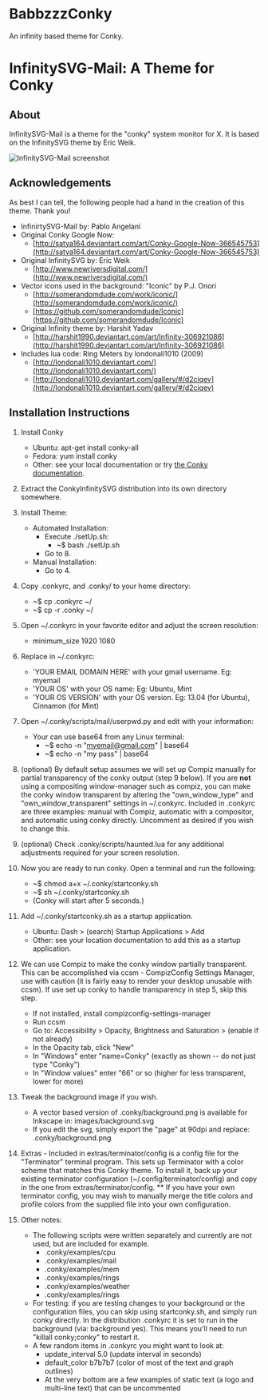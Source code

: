 BabbzzzConky
============

An infinity based theme for Conky.

# InfinitySVG-Mail: A Theme for Conky

## About

InfinitySVG-Mail is a theme for the "conky" system monitor for X. It is based on the InfinitySVG theme by Eric Weik.

![InfinitySVG-Mail screenshot](https://raw.github.com/Babbzzz/BabbzzzConky/master/images/Screenshot.png)


## Acknowledgements

As best I can tell, the following people had a hand in the creation of this theme.  Thank you!

- InfinirtySVG-Mail by: Pablo Angelani
- Original Conky Google Now:
	- [http://satya164.deviantart.com/art/Conky-Google-Now-366545753](http://satya164.deviantart.com/art/Conky-Google-Now-366545753)
- Original InfinitySVG by: Eric Weik
	- [http://www.newriversdigital.com/](http://www.newriversdigital.com/)
- Vector icons used in the background: "Iconic" by P.J. Onori
	- [http://somerandomdude.com/work/iconic/](http://somerandomdude.com/work/iconic/)
	- [https://github.com/somerandomdude/Iconic](https://github.com/somerandomdude/Iconic)
- Original Infinity theme by:	Harshit Yadav
	- [http://harshit1990.deviantart.com/art/Infinity-306921086](http://harshit1990.deviantart.com/art/Infinity-306921086)
- Includes lua code: Ring Meters by londonali1010 (2009)
	- [http://londonali1010.deviantart.com/](http://londonali1010.deviantart.com/)
	- [http://londonali1010.deviantart.com/gallery/#/d2ciqev](http://londonali1010.deviantart.com/gallery/#/d2ciqev)

## Installation Instructions

1. Install Conky
	- Ubuntu: apt-get install conky-all
	- Fedora: yum install conky
	- Other: see your local documentation or try [the Conky documentation](http://conky.sourceforge.net/documentation.html).
2. Extract the ConkyInfinitySVG distribution into its own directory somewhere.
	
3. Install Theme:
	- Automated Installation:
		- Execute ./setUp.sh: 
			- ~$ bash ./setUp.sh
		- Go to 8. 
	- Manual Installation:
		- Go to 4.
	
4. Copy .conkyrc, and .conky/ to your home directory:
	- ~$ cp .conkyrc ~/
	- ~$ cp -r .conky ~/

5. Open ~/.conkyrc in your favorite editor and adjust the screen resolution:
	- minimum_size 1920 1080

6. Replace in ~/.conkyrc:
	- 'YOUR EMAIL DOMAIN HERE' with your gmail username. Eg: myemail
	- 'YOUR OS' with your OS name: Eg: Ubuntu, Mint
	- 'YOUR OS VERSION' with your OS version. Eg: 13.04 (for Ubuntu), Cinnamon (for Mint)

7. Open ~/.conky/scripts/mail/userpwd.py and edit with your information:
	- Your can use base64 from any Linux terminal:
		- ~$ echo -n "myemail@gmail.com" | base64
		- ~$ echo -n "my pass" | base64

8. (optional) By default setup assumes we will set up Compiz manually for partial transparency of the conky output (step 9 below). If you are **not** using a compositing window-manager such as compiz, you can make the conky window transparent by altering the "own_window_type" and "own_window_transparent" settings in ~/.conkyrc.  Included in .conkyrc are three examples: manual with Compiz, automatic with a compositor, and automatic using conky directly.  Uncomment as desired if you wish to change this.

9. (optional) Check .conky/scripts/haunted.lua for any additional adjustments required for your screen resolution.

10. Now you are ready to run conky.  Open a terminal and run the following:
	- ~$ chmod a+x ~/.conky/startconky.sh
	- ~$ sh ~/.conky/startconky.sh
	- (Conky will start after 5 seconds.)

11. Add ~/.conky/startconky.sh as a startup application.
	- Ubuntu: Dash > (search) Startup Applications > Add
	- Other: see your location documentation to add this as a startup application.

12. We can use Compiz to make the conky window partially transparent.  This can be accomplished via ccsm - CompizConfig Settings Manager, use with caution (it is fairly easy to render your desktop unusable with ccsm).  If use set up conky to handle transparency in step 5, skip this step.
	- If not installed, install compizconfig-settings-manager 
	- Run ccsm
	- Go to: Accessibility > Opacity, Brightness and Saturation > (enable if not already)
	- In the Opacity tab, click "New"
	- In "Windows" enter "name=Conky" (exactly as shown -- do not just type "Conky")
	- In "Window values" enter "66" or so (higher for less transparent, lower for more)

13. Tweak the background image if you wish.
	- A vector based version of .conky/background.png is available for Inkscape in: images/background.svg
	- If you edit the svg, simply export the "page" at 90dpi and replace: .conky/background.png

14. Extras - Included in extras/terminator/config is a config file for the "Terminator" terminal program.  This sets up Terminator with a color scheme that matches this Conky theme.  To install it, back up your existing terminator configuration (~/.config/terminator/config) and copy in the one from extras/terminator/config.  ** If you have your own terminator config, you may wish to manually merge the title colors and profile colors from the supplied file into your own configuration.

15. Other notes:
	- The following scripts were written separately and currently are not used, but are included for example.
		- .conky/examples/cpu
		- .conky/examples/mail
		- .conky/examples/mem
		- .conky/examples/rings
		- .conky/examples/weather
		- .conky/examples/rings
	- For testing:  if you are testing changes to your background or the configuration files, you can skip using startconky.sh, and simply run conky directly.  In the distribution .conkyrc it is set to run in the background (via: background yes).  This means you'll need to run "killall conky;conky" to restart it.
	- A few random items in .conkyrc you might want to look at:
		- update_interval 5.0 (update interval in seconds)
		- default_color b7b7b7 (color of most of the text and graph outlines)
		- At the very bottom are a few examples of static text (a logo and multi-line text) that can be uncommented

